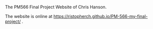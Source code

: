 The PM566 Final Project Website of Chris Hanson.

The website is online at https://ristopherch.github.io/PM-566-my-final-project/ .

